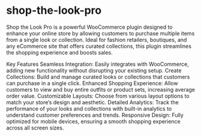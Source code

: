 # shop-the-look-pro
Shop the Look Pro is a powerful WooCommerce plugin designed to enhance your online store by allowing customers to purchase multiple items from a single look or collection. Ideal for fashion retailers, boutiques, and any eCommerce site that offers curated collections, this plugin streamlines the shopping experience and boosts sales.

Key Features
Seamless Integration: Easily integrates with WooCommerce, adding new functionality without disrupting your existing setup.
Create Collections: Build and manage curated looks or collections that customers can purchase in a single click.
Enhanced Shopping Experience: Allow customers to view and buy entire outfits or product sets, increasing average order value.
Customizable Layouts: Choose from various layout options to match your store’s design and aesthetic.
Detailed Analytics: Track the performance of your looks and collections with built-in analytics to understand customer preferences and trends.
Responsive Design: Fully optimized for mobile devices, ensuring a smooth shopping experience across all screen sizes.
